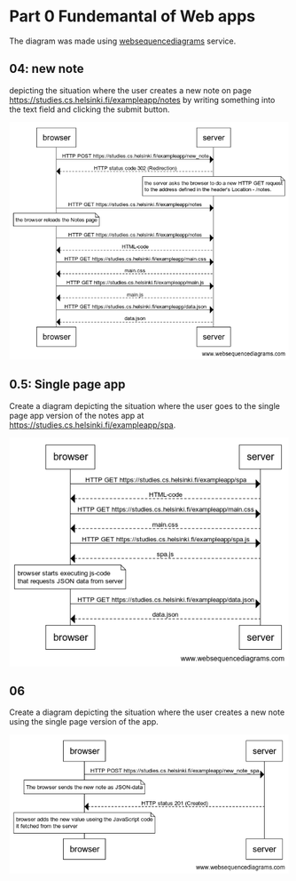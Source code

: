 # Part 0 Fundemantal of Web apps

The diagram was made using [websequencediagrams](https://www.websequencediagrams.com/) service.

## 04: new note
depicting the situation where the user creates a new note on page https://studies.cs.helsinki.fi/exampleapp/notes by writing something into the text field and clicking the submit button.

![avatar](../pic/04.png)

## 0.5: Single page app

Create a diagram depicting the situation where the user goes to the single page app version of the notes app at https://studies.cs.helsinki.fi/exampleapp/spa.

![avatar](../pic/05.png)

## 06

Create a diagram depicting the situation where the user creates a new note using the single page version of the app.

![avatar](../pic/06.png)
